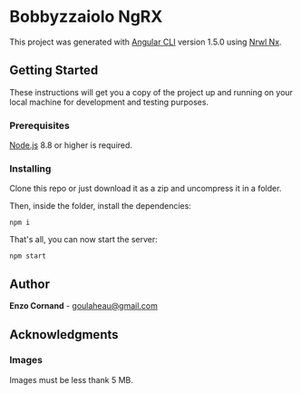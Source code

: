 # Bobbyzzaiolo NgRX

This project was generated with [Angular CLI](https://github.com/angular/angular-cli) version 1.5.0 using [Nrwl Nx](https://nrwl.io/nx).


## Getting Started

These instructions will get you a copy of the project up and running on your local machine for development and testing purposes.

### Prerequisites

[Node.js](https://nodejs.org/en/download/) 8.8 or higher is required.

### Installing

Clone this repo or just download it as a zip and uncompress it in a folder.

Then, inside the folder, install the dependencies:

```
npm i
```

That's all, you can now start the server:

```
npm start
```

## Author

**Enzo Cornand** - goulaheau@gmail.com

## Acknowledgments

### Images

Images must be less thank 5 MB.
